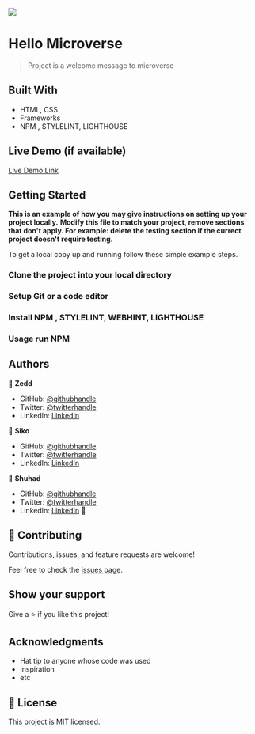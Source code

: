 ![](https://img.shields.io/badge/Microverse-blueviolet)

# Hello Microverse

> Project is a welcome message to microverse


## Built With

- HTML, CSS
- Frameworks
- NPM , STYLELINT, LIGHTHOUSE

## Live Demo (if available)

[Live Demo Link](https://livedemo.com)


## Getting Started

**This is an example of how you may give instructions on setting up your project locally.**
**Modify this file to match your project, remove sections that don't apply. For example: delete the testing section if the currect project doesn't require testing.**


To get a local copy up and running follow these simple example steps.

### Clone the project into your local directory

### Setup Git or a code editor
   
### Install NPM , STYLELINT, WEBHINT, LIGHTHOUSE

### Usage run NPM




## Authors

👤 **Zedd**

- GitHub: [@githubhandle](https://github.com/0zedd)
- Twitter: [@twitterhandle](https://twitter.com/twitterhandle)
- LinkedIn: [LinkedIn](www.linkedin.com/in/zedekiah-atapagra)

👤 **Siko**

- GitHub: [@githubhandle](https://github.com/norbiboy1)
- Twitter: [@twitterhandle](https://twitter.com/twitterhandle)
- LinkedIn: [LinkedIn](https://www.linkedin.com/in/siko-norbert)

👤 **Shuhad**

- GitHub: [@githubhandle](https://github.com/Shuhad786)
- Twitter: [@twitterhandle](https://twitter.com/twitterhandle)
- LinkedIn: [LinkedIn](www.linkedin.com/in/shuhad-loofer)
👤
## 🤝 Contributing

Contributions, issues, and feature requests are welcome!

Feel free to check the [issues page](../../issues/).

## Show your support

Give a ⭐️ if you like this project!

## Acknowledgments

- Hat tip to anyone whose code was used
- Inspiration
- etc

## 📝 License

This project is [MIT](./MIT.md) licensed.
